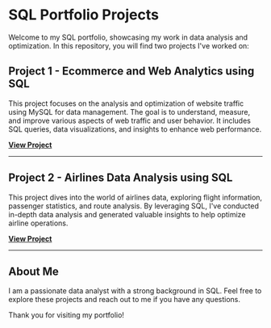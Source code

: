 # SQL Portfolio Projects

Welcome to my SQL portfolio, showcasing my work in data analysis and optimization. In this repository, you will find two projects I've worked on:

## Project 1 - Ecommerce and Web Analytics using SQL
<!-- ![Ecommerce and Web Analytics](https://github.com/gupta-aayushkr/Ecommerce-and-Web-Analytics-using-SQL/blob/main/project_thumbnail.png) -->

This project focuses on the analysis and optimization of website traffic using MySQL for data management. The goal is to understand, measure, and improve various aspects of web traffic and user behavior. It includes SQL queries, data visualizations, and insights to enhance web performance.

**[View Project](https://github.com/gupta-aayushkr/Ecommerce-and-Web-Analytics-using-SQL)**

---

## Project 2 - Airlines Data Analysis using SQL
<!-- ![Airlines Data Analysis](https://github.com/gupta-aayushkr/Airlines-Data-Analysis-using-SQL/blob/main/project_thumbnail.png) -->

This project dives into the world of airlines data, exploring flight information, passenger statistics, and route analysis. By leveraging SQL, I've conducted in-depth data analysis and generated valuable insights to help optimize airline operations.

**[View Project](https://github.com/gupta-aayushkr/Airlines-Data-Analysis-using-SQL)**

---

## About Me

I am a passionate data analyst with a strong background in SQL. Feel free to explore these projects and reach out to me if you have any questions.

<!-- Connect with me on LinkedIn: [Aayush Gupta](https://www.linkedin.com/in/aayushkr/) -->

Thank you for visiting my portfolio!

